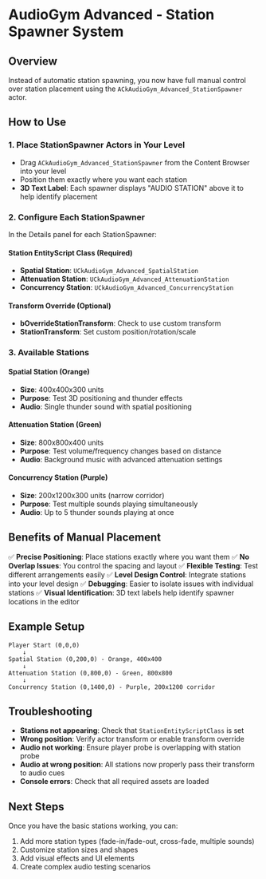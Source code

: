 # AudioGym Advanced - Station Spawner System

## Overview
Instead of automatic station spawning, you now have full manual control over station placement using the `ACkAudioGym_Advanced_StationSpawner` actor.

## How to Use

### 1. Place StationSpawner Actors in Your Level
- Drag `ACkAudioGym_Advanced_StationSpawner` from the Content Browser into your level
- Position them exactly where you want each station
- **3D Text Label**: Each spawner displays "AUDIO STATION" above it to help identify placement

### 2. Configure Each StationSpawner
In the Details panel for each StationSpawner:

#### **Station EntityScript Class** (Required)
- **Spatial Station**: `UCkAudioGym_Advanced_SpatialStation`
- **Attenuation Station**: `UCkAudioGym_Advanced_AttenuationStation`
- **Concurrency Station**: `UCkAudioGym_Advanced_ConcurrencyStation`

#### **Transform Override** (Optional)
- **bOverrideStationTransform**: Check to use custom transform
- **StationTransform**: Set custom position/rotation/scale

### 3. Available Stations

#### **Spatial Station** (Orange)
- **Size**: 400x400x300 units
- **Purpose**: Test 3D positioning and thunder effects
- **Audio**: Single thunder sound with spatial positioning

#### **Attenuation Station** (Green)
- **Size**: 800x800x400 units
- **Purpose**: Test volume/frequency changes based on distance
- **Audio**: Background music with advanced attenuation settings

#### **Concurrency Station** (Purple)
- **Size**: 200x1200x300 units (narrow corridor)
- **Purpose**: Test multiple sounds playing simultaneously
- **Audio**: Up to 5 thunder sounds playing at once

## Benefits of Manual Placement

✅ **Precise Positioning**: Place stations exactly where you want them
✅ **No Overlap Issues**: You control the spacing and layout
✅ **Flexible Testing**: Test different arrangements easily
✅ **Level Design Control**: Integrate stations into your level design
✅ **Debugging**: Easier to isolate issues with individual stations
✅ **Visual Identification**: 3D text labels help identify spawner locations in the editor

## Example Setup

```
Player Start (0,0,0)
    ↓
Spatial Station (0,200,0) - Orange, 400x400
    ↓
Attenuation Station (0,800,0) - Green, 800x800
    ↓
Concurrency Station (0,1400,0) - Purple, 200x1200 corridor
```

## Troubleshooting

- **Stations not appearing**: Check that `StationEntityScriptClass` is set
- **Wrong position**: Verify actor transform or enable transform override
- **Audio not working**: Ensure player probe is overlapping with station probe
- **Audio at wrong position**: All stations now properly pass their transform to audio cues
- **Console errors**: Check that all required assets are loaded

## Next Steps

Once you have the basic stations working, you can:
1. Add more station types (fade-in/fade-out, cross-fade, multiple sounds)
2. Customize station sizes and shapes
3. Add visual effects and UI elements
4. Create complex audio testing scenarios
